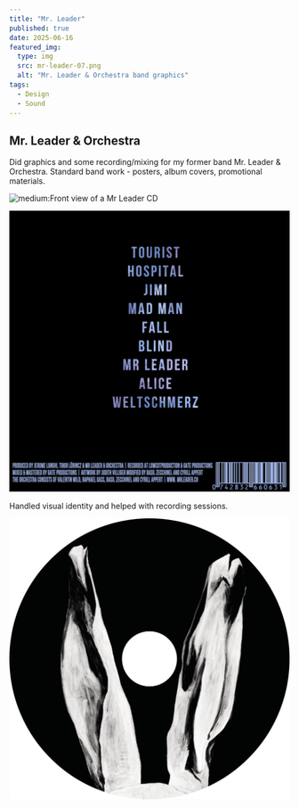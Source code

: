 ```yaml
---
title: "Mr. Leader"
published: true
date: 2025-06-16
featured_img:
  type: img
  src: mr-leader-07.png
  alt: "Mr. Leader & Orchestra band graphics"
tags:
  - Design
  - Sound
---
```


## Mr. Leader & Orchestra

Did graphics and some recording/mixing for my former band Mr. Leader & Orchestra. Standard band work - posters, album covers, promotional materials.

![medium:Front view of a Mr Leader CD](mr-leader-04.png)

![small:Front view of a Mr Leader CD](mr-leader-03.png)

Handled visual identity and helped with recording sessions. 


![small:View of the Mr Leader CD](mr-leader-07.png)
